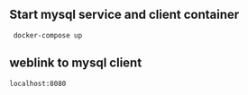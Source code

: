 ## Start mysql service and client container
``` docker-compose up```

## weblink to mysql client 
```localhost:8080```

